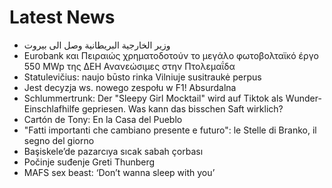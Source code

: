 # Latest News
-  وزير الخارجية البريطانية وصل الى بيروت
-  Eurobank και Πειραιώς χρηματοδοτούν το μεγάλο φωτοβολταϊκό έργο 550 ΜWp της ΔΕΗ Ανανεώσιμες στην Πτολεμαΐδα
-  Statulevičius: naujo būsto rinka Vilniuje susitraukė perpus
-  Jest decyzja ws. nowego zespołu w F1! Absurdalna
-  Schlummertrunk: Der "Sleepy Girl Mocktail" wird auf Tiktok als Wunder-Einschlafhilfe gepriesen. Was kann das bisschen Saft wirklich?
-  Cartón de Tony: En la Casa del Pueblo
-  "Fatti importanti che cambiano presente e futuro": le Stelle di Branko, il segno del giorno
-  Başiskele’de pazarcıya sıcak sabah çorbası
-  Počinje suđenje Greti Thunberg
-  MAFS sex beast: ‘Don’t wanna sleep with you’
